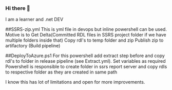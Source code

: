 ### Hi there 👋
I am a learner and .net DEV

##SSRS-zip.yml
  This is yml file in devops but inline powershell can be used.
  Motive is to Get Delta(Committed RDL files in SSRS project folder if we have multiple folders inside that)
  Copy rdl's to temp folder and zip
  Publish zip to artifactory (Build pipeline)
  
##DeployToAzure.ps1
  For this powershell add extract step before and copy rdl's to folder in release pipeline (see Extract.yml).
  Set variables as required
  Powershell is responsible to create folder in ssrs report server and copy rdls to respective folder as they are created in same path
  
I know this has lot of limitations and open for more improvements.
